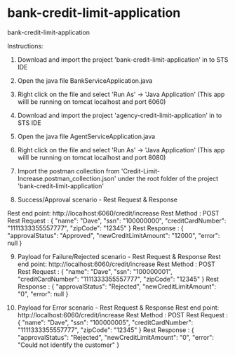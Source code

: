 # bank-credit-limit-application
bank-credit-limit-application

Instructions:
1) Download and import the project 'bank-credit-limit-application' in to STS IDE
2) Open the java file BankServiceApplication.java
3) Right click on the file and select 'Run As' -> 'Java Application' (This app willl be running on tomcat localhost and port 6060)
4) Download and import the project 'agency-credit-limit-application' in to STS IDE
5) Open the java file AgentServiceApplication.java 
6) Right click on the file and select 'Run As' -> 'Java Application' (This app willl be running on tomcat localhost and port 8080)
7) Import the postman collection from 'Credit-Limit-Increase.postman_collection.json' under the root folder of the project 'bank-credit-limit-application'

8) Success/Approval scenario - Rest Request & Response

Rest end point: http://localhost:6060/credit/increase
Rest Method   : POST
Rest Request  : {
  "name": "Dave",
  "ssn": "100000000",
  "creditCardNumber": "1111333355557777",
  "zipCode": "12345"
}
Rest Response : {
  "approvalStatus": "Approved",
  "newCreditLimitAmount": "12000",
  "error": null
}


9) Payload for Failure/Rejected scenario - Rest Request & Response
Rest end point: http://localhost:6060/credit/increase
Rest Method   : POST
Rest Request  : {
  "name": "Dave",
  "ssn": "100000001",
  "creditCardNumber": "1111333355557777",
  "zipCode": "12345"
}
Rest Response : {
  "approvalStatus": "Rejected",
  "newCreditLimitAmount": "0",
  "error": null
}


10) Payload for Error scenario - Rest Request & Response
Rest end point: http://localhost:6060/credit/increase
Rest Method   : POST
Rest Request  : {
  "name": "Dave",
  "ssn": "100000005",
  "creditCardNumber": "1111333355557777",
  "zipCode": "12345"
}
Rest Response : {
  "approvalStatus": "Rejected",
  "newCreditLimitAmount": "0",
  "error": "Could not identify the customer"
}